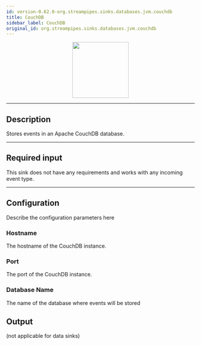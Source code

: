 ```yaml
---
id: version-0.62.0-org.streampipes.sinks.databases.jvm.couchdb
title: CouchDB
sidebar_label: CouchDB
original_id: org.streampipes.sinks.databases.jvm.couchdb
---
```




<p align="center"> 
    <img src="/docs/img/pipeline-elements/org.streampipes.sinks.databases.jvm.couchdb/icon.png" width="150px;" class="pe-image-documentation"/>
</p>

***

## Description

Stores events in an Apache CouchDB database.

***

## Required input

This sink does not have any requirements and works with any incoming event type.

***

## Configuration

Describe the configuration parameters here

### Hostname

The hostname of the CouchDB instance.

### Port

The port of the CouchDB instance.

### Database Name

The name of the database where events will be stored

## Output

(not applicable for data sinks)